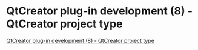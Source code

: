 # QtCreator plug-in development (8) - QtCreator project type
[QtCreator plug-in development (8) - QtCreator project type](https://aiwithcloud.com/2022/09/16/qtcreator_plug_in_development_8___qtcreator_project_type/)